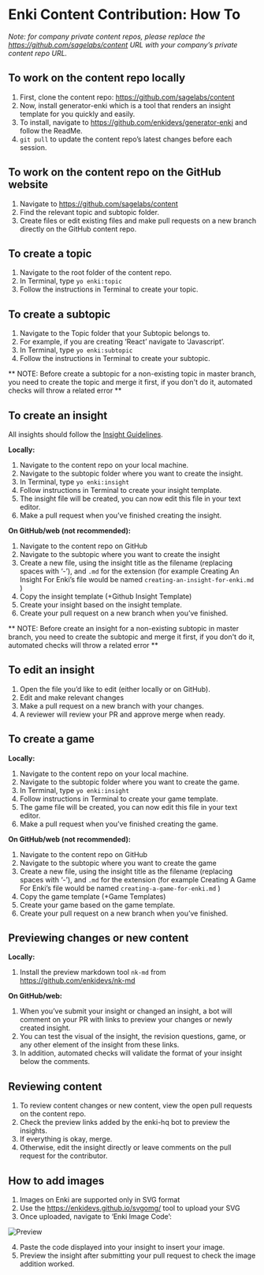 # Enki Content Contribution: How To

*Note: for company private content repos, please replace the https://github.com/sagelabs/content URL with your company’s private content repo URL.*

## To work on the content repo locally
1. First, clone the content repo: https://github.com/sagelabs/content
2. Now, install generator-enki which is a tool that renders an insight template for you quickly and easily.
3. To install, navigate to https://github.com/enkidevs/generator-enki and follow the ReadMe.
4. `git pull` to update the content repo’s latest changes before each session.


## To work on the content repo on the GitHub website
1. Navigate to https://github.com/sagelabs/content
2. Find the relevant topic and subtopic folder.
3. Create files or edit existing files and make pull requests on a new branch directly on the GitHub content repo.

## To create a topic
1. Navigate to the root folder of the content repo.
2. In Terminal, type `yo enki:topic`  
3. Follow the instructions in Terminal to create your topic.


## To create a subtopic
1. Navigate to the Topic folder that your Subtopic belongs to.
  1. For example, if you are creating ‘React’ navigate to ‘Javascript’.
2. In Terminal, type `yo enki:subtopic` 
3. Follow the instructions in Terminal to create your subtopic.

** NOTE: Before create a subtopic for a non-existing topic in master branch, you need to create the topic and merge it first, if you don't do it, automated checks will throw a related error **

## To create an insight

All insights should follow the [Insight Guidelines](https://github.com/enkidevs/guidelines).

**Locally:**

1. Navigate to the content repo on your local machine.
2. Navigate to the subtopic folder where you want to create the insight.
3. In Terminal, type  `yo enki:insight` 
4. Follow instructions in Terminal to create your insight template.
5. The insight file will be created, you can now edit this file in your text editor.
6. Make a pull request when you’ve finished creating the insight.

**On GitHub/web (not recommended):**

1. Navigate to the content repo on GitHub
2. Navigate to the subtopic where you want to create the insight
3. Create a new file, using the insight title as the filename (replacing spaces with ‘-’), and `.md` for the extension (for example Creating An Insight For Enki’s file would be named `creating-an-insight-for-enki.md` )
4. Copy the insight template (+Github Insight Template)
5. Create your insight based on the insight template.
6. Create your pull request on a new branch when you’ve finished.

** NOTE: Before create an insight for a non-existing subtopic in master branch, you need to create the subtopic and merge it first, if you don't do it, automated checks will throw a related error **

## To edit an insight
1. Open the file you’d like to edit (either locally or on GitHub).
2. Edit and make relevant changes
3. Make a pull request on a new branch with your changes.
4. A reviewer will review your PR and approve merge when ready.

## To create a game

**Locally:**

1. Navigate to the content repo on your local machine.
2. Navigate to the subtopic folder where you want to create the game.
3. In Terminal, type  `yo enki:insight` 
4. Follow instructions in Terminal to create your game template.
5. The game file will be created, you can now edit this file in your text editor.
6. Make a pull request when you’ve finished creating the game.

**On GitHub/web (not recommended):**

1. Navigate to the content repo on GitHub
2. Navigate to the subtopic where you want to create the game
3. Create a new file, using the insight title as the filename (replacing spaces with ‘-’), and `.md` for the extension (for example Creating A Game For Enki’s file would be named `creating-a-game-for-enki.md` )
4. Copy the game template (+Game Templates)
5. Create your game based on the game template.
6. Create your pull request on a new branch when you’ve finished.


## Previewing changes or new content

**Locally:**

1. Install the preview markdown tool `nk-md` from https://github.com/enkidevs/nk-md

**On GitHub/web:**

1. When you’ve submit your insight or changed an insight, a bot will comment on your PR with links to preview your changes or newly created insight.
2. You can test the visual of the insight, the revision questions, game, or any other element of the insight from these links.
3. In addition, automated checks will validate the format of your insight below the comments.

## Reviewing content
1. To review content changes or new content, view the open pull requests on the content repo.
2. Check the preview links added by the enki-hq bot to preview the insights.
3. If everything is okay, merge.
4. Otherwise, edit the insight directly or leave comments on the pull request for the contributor.


## How to add images
1. Images on Enki are supported only in SVG format
2. Use the https://enkidevs.github.io/svgomg/ tool to upload your SVG
3. Once uploaded, navigate to ‘Enki Image Code’:

![Preview](https://d2mxuefqeaa7sj.cloudfront.net/s_807FF94CFA7CEE44DBBA8A50F2F53E5F49DA9ACB203A2128D5EF02C3B09B4ECD_1481598513946_file.png)

4. Paste the code displayed into your insight to insert your image.
5. Preview the insight after submitting your pull request to check the image addition worked.
